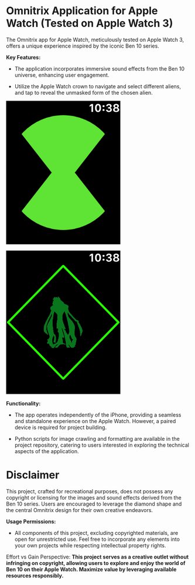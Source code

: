 # Omnitrix Application for Apple Watch (Tested on Apple Watch 3)

The Omnitrix app for Apple Watch, meticulously tested on Apple Watch 3, offers a unique experience inspired by the iconic Ben 10 series.

**Key Features:**
- The application incorporates immersive sound effects from the Ben 10 universe, enhancing user engagement.

- Utilize the Apple Watch crown to navigate and select different aliens, and tap to reveal the unmasked form of the chosen alien.

![Omnitrix](./markdown_images/omni.png)

![Home](./markdown_images/home.png)

**Functionality:**
- The app operates independently of the iPhone, providing a seamless and standalone experience on the Apple Watch. However, a paired device is required for project building.

- Python scripts for image crawling and formatting are available in the project repository, catering to users interested in exploring the technical aspects of the application.

# Disclaimer
This project, crafted for recreational purposes, does not possess any copyright or licensing for the images and sound effects derived from the Ben 10 series. Users are encouraged to leverage the diamond shape and the central Omnitrix design for their own creative endeavors.

**Usage Permissions:**
- All components of this project, excluding copyrighted materials, are open for unrestricted use. Feel free to incorporate any elements into your own projects while respecting intellectual property rights.

Effort vs Gain Perspective: **This project serves as a creative outlet without infringing on copyright, allowing users to explore and enjoy the world of Ben 10 on their Apple Watch. Maximize value by leveraging available resources responsibly.**
